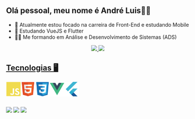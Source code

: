## Olá pessoal, meu nome é André Luis✌🏼

- 🔭 Atualmente estou focado na carreira de Front-End e estudando Mobile
- 📱 Estudando VueJS e Flutter
- 👨‍🎓 Me formando em Análise e Desenvolvimento de Sistemas (ADS)

<div align="center">
  
  <a href="https://github.com/AndreJr312">
    
  <img width="40%" src="https://github-readme-stats.vercel.app/api/top-langs/?username=AndreJr312&layout=compact&langs_count=7&theme=gruvbox"/>
    
  <img width="50%" src="https://github-readme-stats.vercel.app/api?username=AndreJr312&show_icons=true&theme=gruvbox&include_all_commits=true&count_private=true"/>
    
</div>
  
 ## Tecnologias 🖥️
  
<div style="display: flex"><br>
  
  <img align="center" alt="Andre-Js" height="40" width="40" src="https://raw.githubusercontent.com/devicons/devicon/master/icons/javascript/javascript-plain.svg">
  <img align="center" alt="Andre-HTML" height="40" width="40" src="https://raw.githubusercontent.com/devicons/devicon/master/icons/html5/html5-original.svg">
  <img align="center" alt="Andre-CSS" height="40" width="40" src="https://raw.githubusercontent.com/devicons/devicon/master/icons/css3/css3-original.svg">
  <img align="center" alt="Andre-CSS" height="40" width="40" src="https://raw.githubusercontent.com/devicons/devicon/master/icons/vuejs/vuejs-original.svg">
  <img align="center" alt="Andre-CSS" height="40" width="40" src="https://raw.githubusercontent.com/devicons/devicon/master/icons/flutter/flutter-original.svg">
  
</div>
  
  ##
  
  <div>
    
  <a href = "mailto:cardoso.andrejunior@gmail.com"><img src="https://img.shields.io/badge/-Gmail-%23333?style=for-the-badge&logo=gmail&logoColor=white" target="_blank"></a>
  <a href="https://www.linkedin.com/in/andrelcjr/" target="_blank"><img src="https://img.shields.io/badge/-LinkedIn-%230077B5?style=for-the-badge&logo=linkedin&logoColor=white" target="_blank"></a> 
  <a href="https://www.instagram.com/andreejr18/" target="_blank"><img src="https://img.shields.io/badge/-Instagram-%23E4405F?style=for-the-badge&logo=instagram&logoColor=white" target="_blank"></a>
 
  </div>
  
